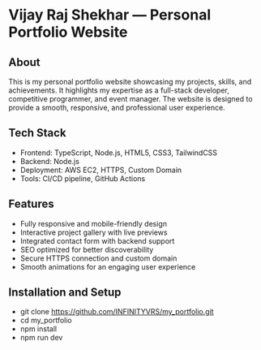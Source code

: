 # Vijay Raj Shekhar — Personal Portfolio Website

## About

This is my personal portfolio website showcasing my projects, skills, and achievements. It highlights my expertise as a full-stack developer, competitive programmer, and event manager. The website is designed to provide a smooth, responsive, and professional user experience.

## Tech Stack

- Frontend: TypeScript, Node.js, HTML5, CSS3, TailwindCSS
- Backend: Node.js
- Deployment: AWS EC2, HTTPS, Custom Domain
- Tools: CI/CD pipeline, GitHub Actions

## Features

- Fully responsive and mobile-friendly design
- Interactive project gallery with live previews
- Integrated contact form with backend support
- SEO optimized for better discoverability
- Secure HTTPS connection and custom domain
- Smooth animations for an engaging user experience

## Installation and Setup
- git clone https://github.com/INFINITYVRS/my_portfolio.git
- cd my_portfolio
- npm install
- npm run dev
